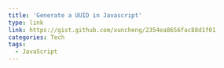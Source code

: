 ```yaml
---
title: 'Generate a UUID in Javascript'
type: link
link: https://gist.github.com/xuncheng/2354ea8656fac88d1f01
categories: Tech
tags:
  - JavaScript
---
```

